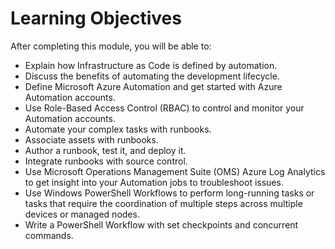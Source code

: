 # Learning Objectives 

After completing this module, you will be able to:

*   Explain how Infrastructure as Code is defined by automation.
*   Discuss the benefits of automating the development lifecycle.
*   Define Microsoft Azure Automation and get started with Azure Automation accounts.
*   Use Role-Based Access Control (RBAC) to control and monitor your Automation accounts.
*   Automate your complex tasks with runbooks.
*   Associate assets with runbooks.
*   Author a runbook, test it, and deploy it.
*   Integrate runbooks with source control.
*   Use Microsoft Operations Management Suite (OMS) Azure Log Analytics to get insight into your Automation jobs to troubleshoot issues.
*   Use Windows PowerShell Workflows to perform long-running tasks or tasks that require the coordination of multiple steps across multiple devices or managed nodes.
*   Write a PowerShell Workflow with set checkpoints and concurrent commands.